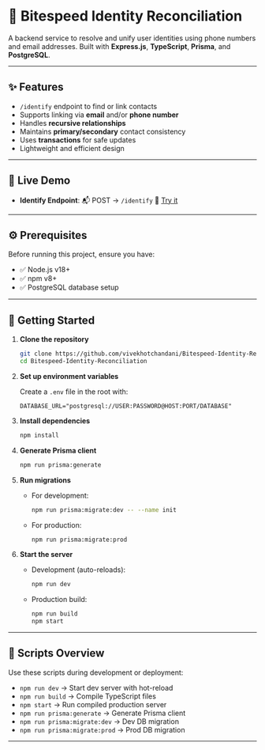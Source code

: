 # 🧠 Bitespeed Identity Reconciliation

A backend service to resolve and unify user identities using phone numbers and email addresses.
Built with **Express.js**, **TypeScript**, **Prisma**, and **PostgreSQL**.

---

## ✨ Features

* `/identify` endpoint to find or link contacts
* Supports linking via **email** and/or **phone number**
* Handles **recursive relationships**
* Maintains **primary/secondary** contact consistency
* Uses **transactions** for safe updates
* Lightweight and efficient design

---

## 🔗 Live Demo

* **Identify Endpoint**:
  📬 POST → `/identify`
  🔗 [Try it](https://bitespeed-identity-reconciliation-8zce.onrender.com/identify)

---

## ⚙️ Prerequisites

Before running this project, ensure you have:

* ✅ Node.js v18+
* ✅ npm v8+
* ✅ PostgreSQL database setup

---

## 🚀 Getting Started

1. **Clone the repository**

   ```bash
   git clone https://github.com/vivekhotchandani/Bitespeed-Identity-Reconciliation.git
   cd Bitespeed-Identity-Reconciliation
   ```

2. **Set up environment variables**

   Create a `.env` file in the root with:

   ```env
   DATABASE_URL="postgresql://USER:PASSWORD@HOST:PORT/DATABASE"
   ```

3. **Install dependencies**

   ```bash
   npm install
   ```

4. **Generate Prisma client**

   ```bash
   npm run prisma:generate
   ```

5. **Run migrations**

   * For development:

     ```bash
     npm run prisma:migrate:dev -- --name init
     ```

   * For production:

     ```bash
     npm run prisma:migrate:prod
     ```

6. **Start the server**

   * Development (auto-reloads):

     ```bash
     npm run dev
     ```

   * Production build:

     ```bash
     npm run build
     npm start
     ```

---

## 📜 Scripts Overview

Use these scripts during development or deployment:

* `npm run dev` → Start dev server with hot-reload
* `npm run build` → Compile TypeScript files
* `npm start` → Run compiled production server
* `npm run prisma:generate` → Generate Prisma client
* `npm run prisma:migrate:dev` → Dev DB migration
* `npm run prisma:migrate:prod` → Prod DB migration

---
